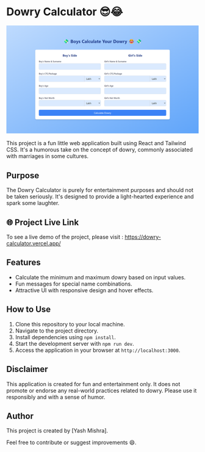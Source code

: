 # Dowry Calculator 😎😂

<img src="src/assets/Screenshot (426).png">

This project is a fun little web application built using React and Tailwind CSS. It's a humorous take on the concept of dowry, commonly associated with marriages in some cultures.

## Purpose

The Dowry Calculator is purely for entertainment purposes and should not be taken seriously. It's designed to provide a light-hearted experience and spark some laughter.


## 🌐 Project Live Link

To see a live demo of the project, please visit : https://dowry-calculator.vercel.app/

## Features

- Calculate the minimum and maximum dowry based on input values.
- Fun messages for special name combinations.
- Attractive UI with responsive design and hover effects.

## How to Use

1. Clone this repository to your local machine.
2. Navigate to the project directory.
3. Install dependencies using `npm install`.
4. Start the development server with `npm run dev`.
5. Access the application in your browser at `http://localhost:3000`.

## Disclaimer

This application is created for fun and entertainment only. It does not promote or endorse any real-world practices related to dowry. Please use it responsibly and with a sense of humor.

## Author

This project is created by [Yash Mishra].

Feel free to contribute or suggest improvements 😄.
